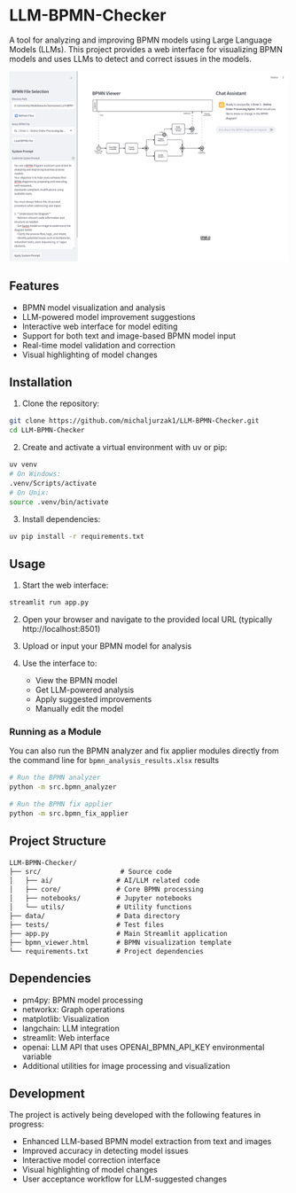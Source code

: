 # LLM-BPMN-Checker

A tool for analyzing and improving BPMN models using Large Language Models (LLMs). This project provides a web interface for visualizing BPMN models and uses LLMs to detect and correct issues in the models.

<img src="projectUI.png" alt="project UI" width="700"/>

## Features

- BPMN model visualization and analysis
- LLM-powered model improvement suggestions
- Interactive web interface for model editing
- Support for both text and image-based BPMN model input
- Real-time model validation and correction
- Visual highlighting of model changes

## Installation

1. Clone the repository:

```bash
git clone https://github.com/michaljurzak1/LLM-BPMN-Checker.git
cd LLM-BPMN-Checker
```

2. Create and activate a virtual environment with uv or pip:

```bash
uv venv
# On Windows:
.venv/Scripts/activate
# On Unix:
source .venv/bin/activate
```

3. Install dependencies:

```bash
uv pip install -r requirements.txt
```

## Usage

1. Start the web interface:

```bash
streamlit run app.py
```

2. Open your browser and navigate to the provided local URL (typically http://localhost:8501)

3. Upload or input your BPMN model for analysis

4. Use the interface to:
   - View the BPMN model
   - Get LLM-powered analysis
   - Apply suggested improvements
   - Manually edit the model

### Running as a Module

You can also run the BPMN analyzer and fix applier modules directly from the command line for `bpmn_analysis_results.xlsx` results

```bash
# Run the BPMN analyzer
python -m src.bpmn_analyzer
```

```bash
# Run the BPMN fix applier
python -m src.bpmn_fix_applier
```

## Project Structure

```
LLM-BPMN-Checker/
├── src/                    # Source code
│   ├── ai/                # AI/LLM related code
│   ├── core/              # Core BPMN processing
│   ├── notebooks/         # Jupyter notebooks
│   └── utils/             # Utility functions
├── data/                  # Data directory
├── tests/                 # Test files
├── app.py                 # Main Streamlit application
├── bpmn_viewer.html       # BPMN visualization template
└── requirements.txt       # Project dependencies
```

## Dependencies

- pm4py: BPMN model processing
- networkx: Graph operations
- matplotlib: Visualization
- langchain: LLM integration
- streamlit: Web interface
- openai: LLM API that uses OPENAI_BPMN_API_KEY environmental variable
- Additional utilities for image processing and visualization

## Development

The project is actively being developed with the following features in progress:

- Enhanced LLM-based BPMN model extraction from text and images
- Improved accuracy in detecting model issues
- Interactive model correction interface
- Visual highlighting of model changes
- User acceptance workflow for LLM-suggested changes
